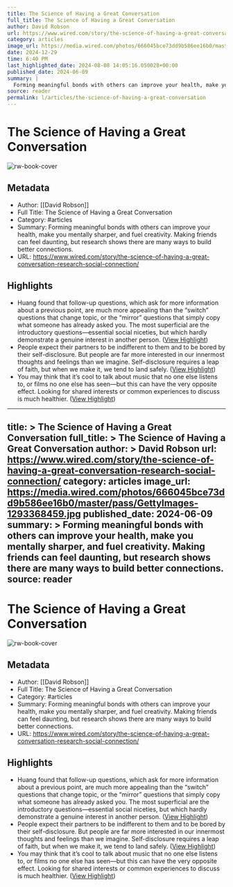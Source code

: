 ```yaml
---
title: The Science of Having a Great Conversation
full_title: The Science of Having a Great Conversation
author: David Robson
url: https://www.wired.com/story/the-science-of-having-a-great-conversation-research-social-connection/
category: articles
image_url: https://media.wired.com/photos/666045bce73dd9b586ee16b0/master/pass/GettyImages-1293368459.jpg
date: 2024-12-29
time: 6:40 PM
last_highlighted_date: 2024-08-08 14:05:16.050028+00:00
published_date: 2024-06-09
summary: |
  Forming meaningful bonds with others can improve your health, make you mentally sharper, and fuel creativity. Making friends can feel daunting, but research shows there are many ways to build better connections.
source: reader
permalink: l/articles/the-science-of-having-a-great-conversation
---
```

# The Science of Having a Great Conversation

![rw-book-cover](https://media.wired.com/photos/666045bce73dd9b586ee16b0/master/pass/GettyImages-1293368459.jpg)

## Metadata
- Author: [[David Robson]]
- Full Title: The Science of Having a Great Conversation
- Category: #articles
- Summary: Forming meaningful bonds with others can improve your health, make you mentally sharper, and fuel creativity. Making friends can feel daunting, but research shows there are many ways to build better connections.
- URL: https://www.wired.com/story/the-science-of-having-a-great-conversation-research-social-connection/

## Highlights
- Huang found that follow-up questions, which ask for more information about a previous point, are much more appealing than the “switch” questions that change topic, or the “mirror” questions that simply copy what someone has already asked you. The most superficial are the introductory questions—essential social niceties, but which hardly demonstrate a genuine interest in another person. ([View Highlight](https://read.readwise.io/read/01j4s4jr0qz4xyjh6edd94de1z))
- People expect their partners to be indifferent to them and to be bored by their self-disclosure. But people are far more interested in our innermost thoughts and feelings than we imagine. Self-disclosure requires a leap of faith, but when we make it, we tend to land safely. ([View Highlight](https://read.readwise.io/read/01j4s4s0x5d86pb8yh47btaznh))
- You may think that it’s cool to talk about music that no one else listens to, or films no one else has seen—but this can have the very opposite effect. Looking for shared interests or common experiences to discuss is much healthier. ([View Highlight](https://read.readwise.io/read/01j4s4xhvttvtg12tcap4axz2p))


---
title: >
  The Science of Having a Great Conversation
full_title: >
  The Science of Having a Great Conversation
author: >
  David Robson
url: https://www.wired.com/story/the-science-of-having-a-great-conversation-research-social-connection/
category: articles
image_url: https://media.wired.com/photos/666045bce73dd9b586ee16b0/master/pass/GettyImages-1293368459.jpg
published_date: 2024-06-09
summary: >
  Forming meaningful bonds with others can improve your health, make you mentally sharper, and fuel creativity. Making friends can feel daunting, but research shows there are many ways to build better connections.
source: reader
---
# The Science of Having a Great Conversation

![rw-book-cover](https://media.wired.com/photos/666045bce73dd9b586ee16b0/master/pass/GettyImages-1293368459.jpg)

## Metadata
- Author: [[David Robson]]
- Full Title: The Science of Having a Great Conversation
- Category: #articles
- Summary: Forming meaningful bonds with others can improve your health, make you mentally sharper, and fuel creativity. Making friends can feel daunting, but research shows there are many ways to build better connections.
- URL: https://www.wired.com/story/the-science-of-having-a-great-conversation-research-social-connection/

## Highlights
- Huang found that follow-up questions, which ask for more information about a previous point, are much more appealing than the “switch” questions that change topic, or the “mirror” questions that simply copy what someone has already asked you. The most superficial are the introductory questions—essential social niceties, but which hardly demonstrate a genuine interest in another person. ([View Highlight](https://read.readwise.io/read/01j4s4jr0qz4xyjh6edd94de1z))
- People expect their partners to be indifferent to them and to be bored by their self-disclosure. But people are far more interested in our innermost thoughts and feelings than we imagine. Self-disclosure requires a leap of faith, but when we make it, we tend to land safely. ([View Highlight](https://read.readwise.io/read/01j4s4s0x5d86pb8yh47btaznh))
- You may think that it’s cool to talk about music that no one else listens to, or films no one else has seen—but this can have the very opposite effect. Looking for shared interests or common experiences to discuss is much healthier. ([View Highlight](https://read.readwise.io/read/01j4s4xhvttvtg12tcap4axz2p))


